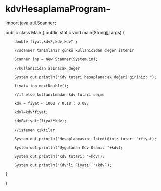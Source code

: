 # kdvHesaplamaProgram-

import java.util.Scanner;

public class Main {
    public static void main(String[] args) {

        double fiyat,kdvF,kdv,kdvT ;
        
        //scanner tanımlanır çünkü kullanıcıdan değer istenir
        
        Scanner inp = new Scanner(System.in);
        
        //kullanıcıdan alınacak değer
        
        System.out.println("Kdv tutarı hesaplanacak değeri giriniz: ");
        
        fiyat= inp.nextDouble();
        
        //if else kullanılmadan kdv tutarı seçme
        
        kdv = fiyat < 1000 ? 0.18 : 0.08;
        
        kdvT=kdv*fiyat;
        
        kdvF=fiyat+(fiyat*kdv);
        
        //istenen çıktılar
        
        System.out.println("Hesaplanmasını İstediğiniz tutar: "+fiyat);
        
        System.out.println("Uygulanan Kdv Oranı: "+kdv);
        
        System.out.println("Kdv tutarı: "+kdvT);
        
        System.out.println("Kdv'li Fiyatı: "+kdvF);
    
    }

}